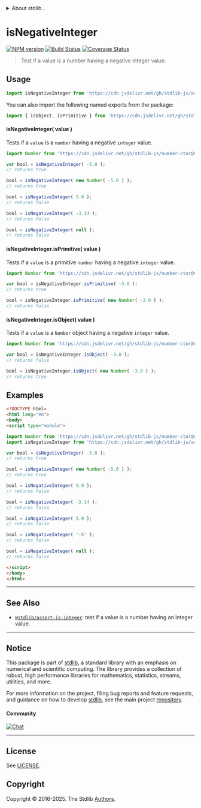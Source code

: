 <!--

@license Apache-2.0

Copyright (c) 2018 The Stdlib Authors.

Licensed under the Apache License, Version 2.0 (the "License");
you may not use this file except in compliance with the License.
You may obtain a copy of the License at

   http://www.apache.org/licenses/LICENSE-2.0

Unless required by applicable law or agreed to in writing, software
distributed under the License is distributed on an "AS IS" BASIS,
WITHOUT WARRANTIES OR CONDITIONS OF ANY KIND, either express or implied.
See the License for the specific language governing permissions and
limitations under the License.

-->


<details>
  <summary>
    About stdlib...
  </summary>
  <p>We believe in a future in which the web is a preferred environment for numerical computation. To help realize this future, we've built stdlib. stdlib is a standard library, with an emphasis on numerical and scientific computation, written in JavaScript (and C) for execution in browsers and in Node.js.</p>
  <p>The library is fully decomposable, being architected in such a way that you can swap out and mix and match APIs and functionality to cater to your exact preferences and use cases.</p>
  <p>When you use stdlib, you can be absolutely certain that you are using the most thorough, rigorous, well-written, studied, documented, tested, measured, and high-quality code out there.</p>
  <p>To join us in bringing numerical computing to the web, get started by checking us out on <a href="https://github.com/stdlib-js/stdlib">GitHub</a>, and please consider <a href="https://opencollective.com/stdlib">financially supporting stdlib</a>. We greatly appreciate your continued support!</p>
</details>

# isNegativeInteger

[![NPM version][npm-image]][npm-url] [![Build Status][test-image]][test-url] [![Coverage Status][coverage-image]][coverage-url] <!-- [![dependencies][dependencies-image]][dependencies-url] -->

> Test if a value is a number having a negative integer value.



<section class="usage">

## Usage

```javascript
import isNegativeInteger from 'https://cdn.jsdelivr.net/gh/stdlib-js/assert-is-negative-integer@esm/index.mjs';
```

You can also import the following named exports from the package:

```javascript
import { isObject, isPrimitive } from 'https://cdn.jsdelivr.net/gh/stdlib-js/assert-is-negative-integer@esm/index.mjs';
```

#### isNegativeInteger( value )

Tests if a `value` is a `number` having a negative `integer` value.

<!-- eslint-disable no-new-wrappers -->

```javascript
import Number from 'https://cdn.jsdelivr.net/gh/stdlib-js/number-ctor@esm/index.mjs';

var bool = isNegativeInteger( -5.0 );
// returns true

bool = isNegativeInteger( new Number( -5.0 ) );
// returns true

bool = isNegativeInteger( 5.0 );
// returns false

bool = isNegativeInteger( -3.14 );
// returns false

bool = isNegativeInteger( null );
// returns false
```

#### isNegativeInteger.isPrimitive( value )

Tests if a `value` is a primitive `number` having a negative `integer` value.

<!-- eslint-disable no-new-wrappers -->

```javascript
import Number from 'https://cdn.jsdelivr.net/gh/stdlib-js/number-ctor@esm/index.mjs';

var bool = isNegativeInteger.isPrimitive( -3.0 );
// returns true

bool = isNegativeInteger.isPrimitive( new Number( -3.0 ) );
// returns false
```

#### isNegativeInteger.isObject( value )

Tests if a `value` is a `Number` object having a negative `integer` value.

<!-- eslint-disable no-new-wrappers -->

```javascript
import Number from 'https://cdn.jsdelivr.net/gh/stdlib-js/number-ctor@esm/index.mjs';

var bool = isNegativeInteger.isObject( -3.0 );
// returns false

bool = isNegativeInteger.isObject( new Number( -3.0 ) );
// returns true
```

</section>

<!-- /.usage -->

<section class="examples">

## Examples

<!-- eslint-disable no-new-wrappers -->

<!-- eslint no-undef: "error" -->

```html
<!DOCTYPE html>
<html lang="en">
<body>
<script type="module">

import Number from 'https://cdn.jsdelivr.net/gh/stdlib-js/number-ctor@esm/index.mjs';
import isNegativeInteger from 'https://cdn.jsdelivr.net/gh/stdlib-js/assert-is-negative-integer@esm/index.mjs';

var bool = isNegativeInteger( -5.0 );
// returns true

bool = isNegativeInteger( new Number( -5.0 ) );
// returns true

bool = isNegativeInteger( 0.0 );
// returns false

bool = isNegativeInteger( -3.14 );
// returns false

bool = isNegativeInteger( 5.0 );
// returns false

bool = isNegativeInteger( '-5' );
// returns false

bool = isNegativeInteger( null );
// returns false

</script>
</body>
</html>
```

</section>

<!-- /.examples -->

<!-- Section for related `stdlib` packages. Do not manually edit this section, as it is automatically populated. -->

<section class="related">

* * *

## See Also

-   <span class="package-name">[`@stdlib/assert-is-integer`][@stdlib/assert/is-integer]</span><span class="delimiter">: </span><span class="description">test if a value is a number having an integer value.</span>

</section>

<!-- /.related -->

<!-- Section for all links. Make sure to keep an empty line after the `section` element and another before the `/section` close. -->


<section class="main-repo" >

* * *

## Notice

This package is part of [stdlib][stdlib], a standard library with an emphasis on numerical and scientific computing. The library provides a collection of robust, high performance libraries for mathematics, statistics, streams, utilities, and more.

For more information on the project, filing bug reports and feature requests, and guidance on how to develop [stdlib][stdlib], see the main project [repository][stdlib].

#### Community

[![Chat][chat-image]][chat-url]

---

## License

See [LICENSE][stdlib-license].


## Copyright

Copyright &copy; 2016-2025. The Stdlib [Authors][stdlib-authors].

</section>

<!-- /.stdlib -->

<!-- Section for all links. Make sure to keep an empty line after the `section` element and another before the `/section` close. -->

<section class="links">

[npm-image]: http://img.shields.io/npm/v/@stdlib/assert-is-negative-integer.svg
[npm-url]: https://npmjs.org/package/@stdlib/assert-is-negative-integer

[test-image]: https://github.com/stdlib-js/assert-is-negative-integer/actions/workflows/test.yml/badge.svg?branch=main
[test-url]: https://github.com/stdlib-js/assert-is-negative-integer/actions/workflows/test.yml?query=branch:main

[coverage-image]: https://img.shields.io/codecov/c/github/stdlib-js/assert-is-negative-integer/main.svg
[coverage-url]: https://codecov.io/github/stdlib-js/assert-is-negative-integer?branch=main

<!--

[dependencies-image]: https://img.shields.io/david/stdlib-js/assert-is-negative-integer.svg
[dependencies-url]: https://david-dm.org/stdlib-js/assert-is-negative-integer/main

-->

[chat-image]: https://img.shields.io/gitter/room/stdlib-js/stdlib.svg
[chat-url]: https://app.gitter.im/#/room/#stdlib-js_stdlib:gitter.im

[stdlib]: https://github.com/stdlib-js/stdlib

[stdlib-authors]: https://github.com/stdlib-js/stdlib/graphs/contributors

[umd]: https://github.com/umdjs/umd
[es-module]: https://developer.mozilla.org/en-US/docs/Web/JavaScript/Guide/Modules

[deno-url]: https://github.com/stdlib-js/assert-is-negative-integer/tree/deno
[deno-readme]: https://github.com/stdlib-js/assert-is-negative-integer/blob/deno/README.md
[umd-url]: https://github.com/stdlib-js/assert-is-negative-integer/tree/umd
[umd-readme]: https://github.com/stdlib-js/assert-is-negative-integer/blob/umd/README.md
[esm-url]: https://github.com/stdlib-js/assert-is-negative-integer/tree/esm
[esm-readme]: https://github.com/stdlib-js/assert-is-negative-integer/blob/esm/README.md
[branches-url]: https://github.com/stdlib-js/assert-is-negative-integer/blob/main/branches.md

[stdlib-license]: https://raw.githubusercontent.com/stdlib-js/assert-is-negative-integer/main/LICENSE

<!-- <related-links> -->

[@stdlib/assert/is-integer]: https://github.com/stdlib-js/assert-is-integer/tree/esm

<!-- </related-links> -->

</section>

<!-- /.links -->
